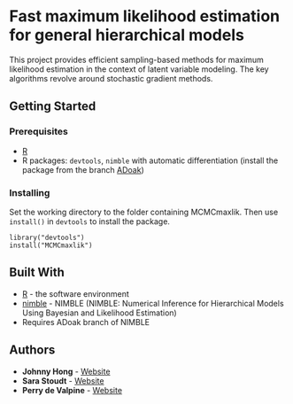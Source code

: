# Fast maximum likelihood estimation for general hierarchical models

This project provides efficient sampling-based methods for maximum likelihood estimation in the context of latent variable modeling. The key algorithms revolve around stochastic gradient methods.

## Getting Started

### Prerequisites

* [R](https://www.r-project.org/)
* R packages: `devtools`, `nimble` with automatic differentiation (install the package from the branch [ADoak](https://github.com/nimble-dev/nimble/tree/ADoak))

### Installing

Set the working directory to the folder containing MCMCmaxlik. Then use `install()` in `devtools` to install the package.

```
library("devtools")
install("MCMCmaxlik")
```

## Built With

* [R](https://www.r-project.org/) - the software environment
* [nimble](https://r-nimble.org/) - NIMBLE (NIMBLE: Numerical Inference for Hierarchical Models Using Bayesian and Likelihood Estimation)
* Requires ADoak branch of NIMBLE

## Authors

* **Johnny Hong**  - [Website](https://jcyhong.github.io/)
* **Sara Stoudt** - [Website](https://sastoudt.github.io/)
* **Perry de Valpine**  - [Website](https://nature.berkeley.edu/~pdevalpine/)
